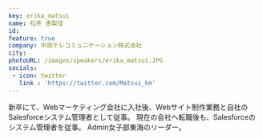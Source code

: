 ```yaml
---
key: erika_matsui
name: 松井 恵梨佳
id: 
feature: true
company: 中部テレコミュニケーション株式会社
city: 
photoURL: /images/speakers/erika_matsui.JPG
socials:
 - icon: twitter
   link : 'https://twitter.com/Matsui_km'
---
```

新卒にて、Webマーケティング会社に入社後、Webサイト制作業務と自社のSalesforceシステム管理者として従事。 現在の会社へ転職後も、Salesforceのシステム管理者を従事。 Admin女子部東海のリーダー。
